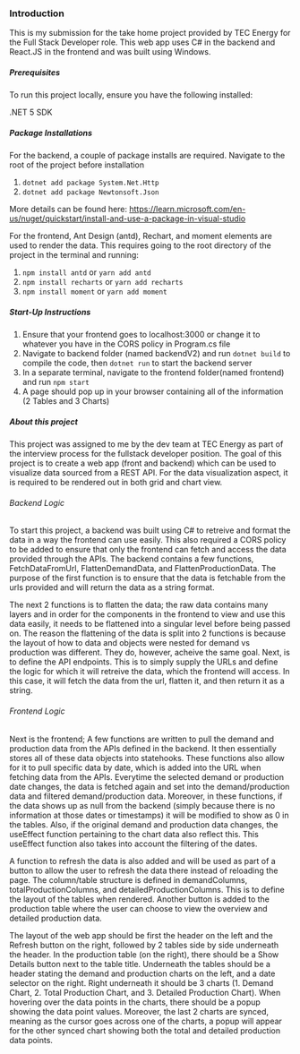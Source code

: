 ### Introduction

This is my submission for the take home project provided by TEC Energy for the Full Stack Developer role.
This web app uses C# in the backend and React.JS in the frontend and was built using Windows.

##### Prerequisites

To run this project locally, ensure you have the following installed:

.NET 5 SDK

##### Package Installations

For the backend, a couple of package installs are required. Navigate to the root of the project before installation

1. `dotnet add package System.Net.Http`
2. `dotnet add package Newtonsoft.Json`

More details can be found here: 
https://learn.microsoft.com/en-us/nuget/quickstart/install-and-use-a-package-in-visual-studio


For the frontend, Ant Design (antd), Rechart, and moment elements are used to render the data. This requires going to the root directory of the project in the terminal and running:

1. `npm install antd` or `yarn add antd`
2. `npm install recharts` or `yarn add recharts`
3. `npm install moment` or `yarn add moment`

##### Start-Up Instructions

1. Ensure that your frontend goes to localhost:3000 or change it to whatever you have in the CORS policy in Program.cs file
2. Navigate to backend folder (named backendV2) and run `dotnet build` to compile the code, then `dotnet run` to start the backend server
3. In a separate terminal, navigate to the frontend folder(named frontend) and run `npm start` 
4. A page should pop up in your browser containing all of the information (2 Tables and 3 Charts)

##### About this project

This project was assigned to me by the dev team at TEC Energy as part of the interview process for the fullstack developer position. 
The goal of this project is to create a web app (front and backend) which can be used to visualize data sourced from a REST API.
For the data visualization aspect, it is required to be rendered out in both grid and chart view.

###### Backend Logic

To start this project, a backend was built using C# to retreive and format the data in a way the frontend can use easily. This also required a CORS policy to be added to ensure that only the frontend can fetch and access the data provided through the APIs. The backend contains a few functions, FetchDataFromUrl, FlattenDemandData, and FlattenProductionData. The purpose of the first function is to ensure that the data is fetchable from the urls provided and will return the data as a string format. 

The next 2 functions is to flatten the data; the raw data contains many layers and in order for the components in the frontend to view and use this data easily, it needs to be flattened into a singular level before being passed on. The reason the flattening of the data is split into 2 functions is because the layout of how to data and objects were nested for demand vs production was different. They do, however, acheive the same goal. 
Next, is to define the API endpoints. This is to simply supply the URLs and define the logic for which it will retreive the data, which the frontend will access. In this case, it will fetch the data from the url, flatten it, and then return it as a string. 

###### Frontend Logic

Next is the frontend; A few functions are written to pull the demand and production data from the APIs defined in the backend. It then essentially stores all of these data objects into statehooks. These functions also allow for it to pull specific data by date, which is added into the URL when fetching data from the APIs. 
Everytime the selected demand or production date changes, the data is fetched again and set into the demand/production data and filtered demand/production data. Moreover, in these functions, if the data shows up as null from the backend (simply because there is no information at those dates or timestamps) it will be modified to show as 0 in the tables. Also, if the original demand and production data changes, the useEffect function pertaining to the chart data also reflect this. This useEffect function also takes into account the filtering of the dates. 

A function to refresh the data is also added and will be used as part of a button to allow the user to refresh the data there instead of reloading the page.
The column/table structure is defined in demandColumns, totalProductionColumns, and detailedProductionColumns. This is to define the layout of the tables when rendered. Another button is added to the production table where the user can choose to view the overview and detailed production data.

The layout of the web app should be first the header on the left and the Refresh button on the right, followed by 2 tables side by side underneath the header. In the production table (on the right), there should be a Show Details button next to the table title. 
Underneath the tables should be a header stating the demand and production charts on the left, and a date selector on the right. Right underneath it should be 3 charts (1. Demand Chart, 2. Total Production Chart, and 3. Detailed Production Chart). When hovering over the data points in the charts, there should be a popup showing the data point values. Moreover, the last 2 charts are synced, meaning as the cursor goes across one of the charts, a popup will appear for the other synced chart showing both the total and detailed production data points. 
